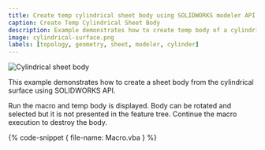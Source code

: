 ```yaml
---
title: Create temp cylindrical sheet body using SOLIDWORKS modeler API
caption: Create Temp Cylindrical Sheet Body
description: Example demonstrates how to create temp body of a cylindrical sheet
image: cylindrical-surface.png
labels: [topology, geometry, sheet, modeler, cylinder]
---
```

![Cylindrical sheet body](cylindrical-surface.png)

This example demonstrates how to create a sheet body from the cylindrical surface using SOLIDWORKS API.

Run the macro and temp body is displayed. Body can be rotated and selected but it is not presented in the feature tree. Continue the macro execution to destroy the body.

{% code-snippet { file-name: Macro.vba } %}
